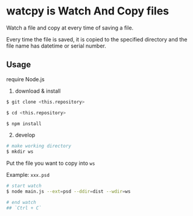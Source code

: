 # watcpy is Watch And Copy files

Watch a file and copy at every time of saving a file.

Every time the file is saved, it is copied to the specified directory and the file name has datetime or serial number.

## Usage

require Node.js

1. download & install

```bash
$ git clone <this.repository>

$ cd <this.repository>

$ npm install

```

2. develop

```bash
# make working directory
$ mkdir ws
```

Put the file you want to copy into `ws`

Example: 
  `xxx.psd`

```bash
# start watch
$ node main.js --ext=psd --ddir=dist --wdir=ws

# end watch
## `Ctrl + C`
```